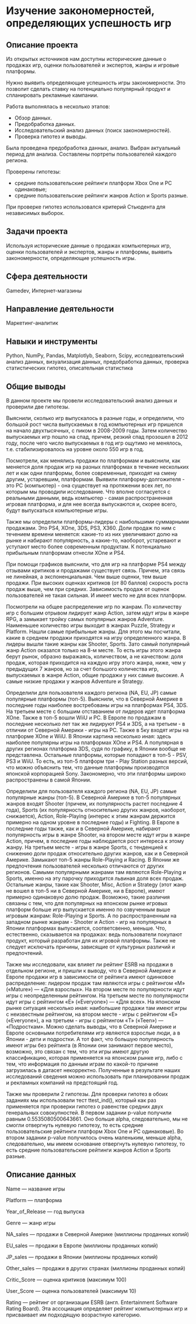 # Изучение закономерностей, определяющих успешность игр

## Описание проекта

Из открытых источников нам доступны исторические данные о продажах игр, оценки пользователей и экспертов, жанры и игровые платформы.

Нужно выявить определяющие успешность игры закономерности. Это позволит сделать ставку на потенциально популярный продукт и спланировать рекламные кампании.

Работа выполнялась в несколько этапов:
- Обзор данных.
- Предобработка данных.
- Исследовательский анализ данных (поиск закономерностей).
- Проверка гипотез и выводы.

Была проведена предобработка данных, анализ. Выбран актуальный период для анализа. Составлены портреты пользователей каждого региона. 

Проверены гипотезы: 
* средние пользовательские рейтинги платформ Xbox One и PC одинаковые;
* средние пользовательские рейтинги жанров Action и Sports разные.

При проверке гипотез использовался критерий Стьюдента для независимых выборок.

## Задачи проекта

Используя исторические данные о продажах компьютерных игр, оценки пользователей и экспертов, жанры и платформы, выявить закономерности, определяющие успешность игры.

## Сфера деятельности

Gamedev, Интернет-магазины

## Направление деятельности

Маркетинг-аналитик

## Навыки и инструменты
Python, NumPy, Pandas, Matplotlyb, Seaborn, Scipy, исследовательский анализ данных, визуализация данных, предобработка данных, проверка статистических гипотез, описательная статистика

## Общие выводы

В данном проекте мы провели исследовательский анализ данных и проверили две гипотезы. 

Выяснили, сколько игр выпускалось в разные годы, и определили, что большой рост числа выпускаемых в год компьютерных игр пришелся на начало двухтысячных, с пиком в 2008-2009 годы. Затем количество выпускаемых игр пошло на спад, причем, резкий спад прозошел в 2012 году, после чего число выпускаемых в год игр ощутимо не менялось, т.е. стабилизировалось на уровне около 550 игр в год.

Посмотрели, как менялись продажи по платформам и выяснили, как меняется доля продаж игр на разных платформах в течение нескольких лет и как одни платформы, более современные, приходят на смену другим, устаревшим, платформам. Выявили платформу-долгожителя - это PC (компьютер) - она существует на протяжении всех лет, по которым мы проводили исследование. Что вполне согласуется с реальными данными, ведь компьютер - самая распространенная игровая платформа, и для нее всегда выпускаются и, скорее всего, будут выпускаться компьютерные игры.

Также мы определили платформы-лидеры с наибольшими суммарными продажами. Это PS4, XOne, 3DS, PS3, X360. Доли продаж по ним с течением времени меняется: какие-то из них увеличивают долю на рынке и набирают популярность, а какие-то, наоборот, устаревают и уступают место более современным продуктам. К потенциально прибыльным платформам отнесли XOne и PS4.

При помощи графиков выяснили, что для игр на платформе PS4 между отзывами критиков и продажами существует связь. Причем, эта связь не линейная, а экспоненциальная. Чем выше оценки, тем выше продажи. При высоких оценках критиков (от 80 баллов) скорость роста продаж выше, чем при средних. Зависимость продаж от оценок пользователей не такая сильная. И имеет место не для всех платформ.

Посмотрели на общее распределение игр по жанрам. По количеству игр с большим отрывом лидирует жанр Action, затем идут игры в жанре RPG, а замыкает тройку самых популярных жанров Adventure. Наименьшее количество игры выходит в жанрах Puzzle, Strategy и Platform. Нашли самые прибыльные жанры. Для этого мы посчитали, какие в среднем продажи приходятся на игру определенного жанра. В лидеры вышли такие жанры как Shooter, Sports. Зато самый популярный жанр Action оказался только на 8-м месте. То есть игры этого жанра берут рынок, образно выражаясь, количеством, а не качеством: доля продаж, которая приходится на каждую игру этого жанра, ниже, чем у предыдущих 7 жанров, но за счет большого количества игр, выпускаемых в жанре Action, общие продажи у них самые высокие. А самые низкие продажи у жанров Adventure и Strategy.

Определили для пользователя каждого региона (NA, EU, JP) самые популярные платформы (топ-5). Выяснили, что в Северной Америке в последние годы наиболее востребованы игры на платформах PS4, 3DS. На третьем месте с большим отставанием от лидеров идет платформа XOne. Также в топ-5 вошли WiiU и PC. В Европе по продажам в последние несколько лет так же лидируют PS4 и 3DS, а на третьем - в отличии от Северной Америки - игры на PC. Также в 5ку входят игры на платформе XOne и WiiU. В Японии картина несколько иная: здесь наиболее популярны игры на платформах XOne и PS4. А популярная в других регионах платформа 3DS, судя по графику, в Японии вообще не представлена. Остальные платформы, которые попадают в топ-5 - PSV, PS3 и WiiU. То есть, из топ-5 платформ три - Play Station разных версий, что можно объяснить тем, что данные платформы производятся японской корпорацией Sony. Закономерно, что эти платформы широко распространены в самой Японии.

Определили для пользователя каждого региона (NA, EU, JP) самые популярные жанры (топ-5). В Северной Америке в топ-5 популярных жанров входят Shooter (причем, их популярность растет последние 4 года), Sports (их популярность относительно других жанров, наоборот, снижается), Action, Role-Playing (интерес к этим жанрам держится примерно на одном уровне в последние годы) и Fighting. В Европе в последние годы также, как и в Северной Америке, набирают популярность игры в жанре Shooter, на втором месте идут игры в жанре Action, причем, в последние годы наблюдается рост интереса к этому жанру. На третьем месте - игры в жанре Sports, с тенденцией к снижению доли продаж относительно других жанров, как и в Северной Америке. Замыкают топ-5 жанры Role-Playing и Racing. В Японии же предпочтения пользователей несколько отличаются от других регионов. Самыми популярными жанрами там являются Role-Playing и Sports, именно на эту парочку приходится львиная доля всех продаж. Остальные жанры, такие как Shooter, Misc, Action и Strategy (этот жанр не вошел в топ-5 ни в Северной Америке, ни в Европе), имеют примерно одинаковую долю продаж. Возможно, такие различия связаны с тем, что для популярных на японском рынке игровых платформ больше игр выпускается именно по озвученным выше игровым жанрам: Role-Playing и Sports. А по распространенным на западном рынке жанрам - Shooter и Action - игр на популярных в Японии платформах выпускается, соответсвенно, меньше. Что, естественно, сказывается на продажах: ведь пользователи покупают продукт, который разработан для их игровой платформы. Также не следует исключать причины, зависящие от культурных различий и предпочтений.

Также мы исследовали, как влияет ли рейтинг ESRB на продажи в отдельном регионе, и пришли к выводу, что в Северной Америке и Европе продажи игр в зависимости от рейтинга имеют одинковое распределение: лидером продаж там являются игры с рейтингом «M» («Mature») — «Для взрослых». На втором месте по популярности идут игры с неопределенным рейтингом. На третьем месте по популярности идут игры с рейтингом «E» («Everyone») — «Для всех». На японском рынке ситуация несколько иная: наибольшие продажи там имеют игры с неизвестным рейтингом, на втором месте - игры с рейтингом «E» («Everyone»), а на третьем - игры с рейтингом «T» («Teen») — «Подросткам». Можно сделать выводы, что в Северной Америке и Европе основными потребителями игр являются взрослые люди, а в Японии - дети и подростки. А тот факт, что большую популярность имеют игры без рейтинга (в Японии они занимают первое место), возможно, это связан с тем, что эти игры имеют другую классификацию, которая применяется на японском рынке игр, либо с тем, что информация по данным играм по какой-то причине загрузилась в датасет некорректно. Полученные в результате наших исследований сведения можно использовать при планировании продаж и рекламных компаний на предстоящий год.

Также мы проверили 2 гипотезы. Для проверки гипотез в обоих заданиях мы использовали тест ttest_ind(), который как раз применяется при проверки гипотез о равенстве средних двух генеральных совокупностей. В первом задании p-value получили равным 0.5535080500643661. Оно больше alpha, следовательно, мы не смогли отвергнуть нулевую гипотезу, то есть средние пользовательские рейтинги платформ Xbox One и PC одинаковые). Во втором задании p-value получилось очень маленьким, меньше alpha, следовательно, мы имеем основание отвергнуть нулевую гипотезу, то есть средние пользовательские рейтинги жанров Action  и Sports разные.

## Описание данных

Name — название игры

Platform — платформа

Year_of_Release — год выпуска

Genre — жанр игры

NA_sales — продажи в Северной Америке (миллионы проданных копий)

EU_sales — продажи в Европе (миллионы проданных копий)

JP_sales — продажи в Японии (миллионы проданных копий)

Other_sales — продажи в других странах (миллионы проданных копий)

Critic_Score — оценка критиков (максимум 100)

User_Score — оценка пользователей (максимум 10)

Rating — рейтинг от организации ESRB (англ. Entertainment Software Rating Board). Эта ассоциация определяет рейтинг компьютерных игр и присваивает им подходящую возрастную категорию.
